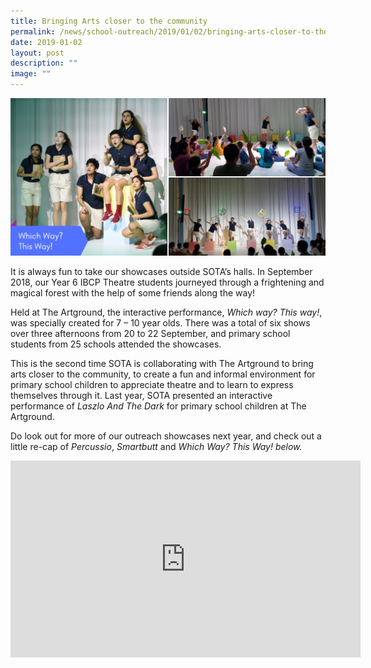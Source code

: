 ```yaml
---
title: Bringing Arts closer to the community
permalink: /news/school-outreach/2019/01/02/bringing-arts-closer-to-the-community/
date: 2019-01-02
layout: post
description: ""
image: ""
---
```

![](/images/smartbutt-and-percussio-outreach624b9852fed369fba7eaff0000314707.png)

It is always fun to take our showcases outside SOTA’s halls. In September 2018, our Year 6 IBCP Theatre students journeyed through a frightening and magical forest with the help of some friends along the way!  
  
Held at The Artground, the interactive performance,&nbsp;_Which way? This way!_, was specially created for 7 – 10 year olds. There was a total of six shows over three afternoons from 20 to 22 September, and primary school students from 25 schools attended the showcases.

This is the second time SOTA is collaborating with The Artground to bring arts closer to the community, to create a fun and informal environment for primary school children to appreciate theatre and to learn to express themselves through it. Last year, SOTA presented an interactive performance of&nbsp;_Laszlo And The Dark_&nbsp;for primary school children at The Artground.&nbsp;

Do look out for more of our outreach showcases next year, and check out a little re-cap of&nbsp;_Percussio_,&nbsp;_Smartbutt_&nbsp;and&nbsp;_Which Way? This Way!&nbsp;below._

<iframe allowfullscreen="" allow="accelerometer; autoplay; clipboard-write; encrypted-media; gyroscope; picture-in-picture; web-share" frameborder="0" title="YouTube video player" src="https://www.youtube.com/embed/QyOQrq4nemw" height="315" width="560"></iframe>